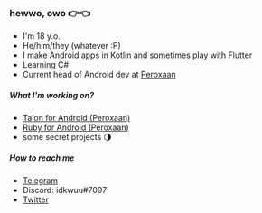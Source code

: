 ### hewwo, owo 👉👈

- I'm 18 y.o.
- He/him/they (whatever :P)
- I make Android apps in Kotlin and sometimes play with Flutter
- Learning C#
- Current head of Android dev at [Peroxaan](https://twitter.com/Peroxaan)

##### What I'm working on?

- [Talon for Android (Peroxaan)](https://peroxaan.com/Talon)
- [Ruby for Android (Peroxaan)](https://peroxaan.com/Ruby)
- some secret projects 🌗

##### How to reach me

- [Telegram](https://t.me/idkwuu)
- Discord: idkwuu#7097
- [Twitter](https://twitter.com/idkwuu)
